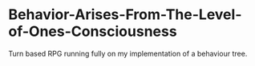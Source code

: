 # Behavior-Arises-From-The-Level-of-Ones-Consciousness
Turn based RPG running fully on my implementation of a behaviour tree.
